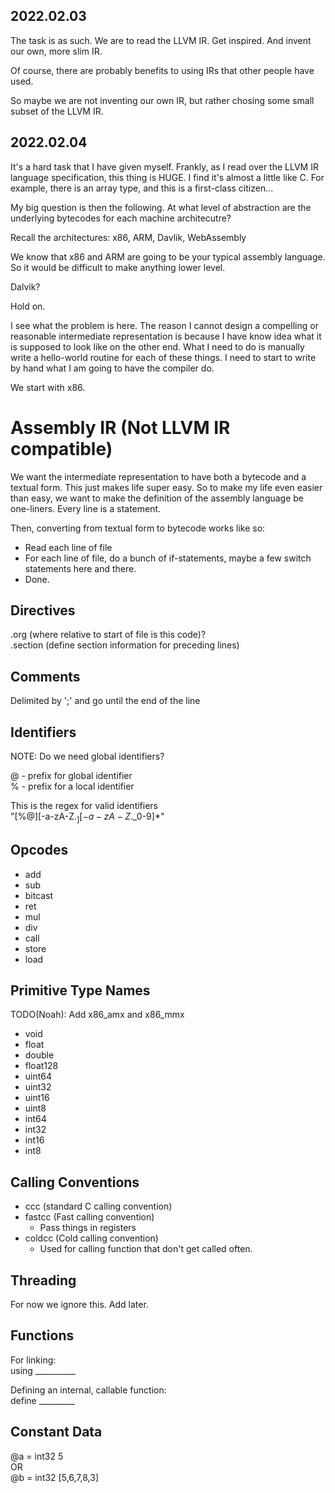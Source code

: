 ## 2022.02.03

The task is as such. We are to read the LLVM IR. Get inspired. And invent our own, more slim IR.

Of course, there are probably benefits to using IRs that other people have used.

So maybe we are not inventing our own IR, but rather chosing some small subset of the LLVM IR.

## 2022.02.04

It's a hard task that I have given myself. Frankly, as I read over the LLVM IR language specification, this thing is HUGE. I find it's almost a little like C. For example, there is an array type, and this is a first-class citizen...

My big question is then the following. At what level of abstraction are the underlying bytecodes for each machine architecutre?

Recall the architectures: x86, ARM, Davlik, WebAssembly

We know that x86 and ARM are going to be your typical assembly language. So it would be difficult to make anything lower level.

Dalvik? 

Hold on.

I see what the problem is here. The reason I cannot design a compelling or reasonable intermediate representation is because I have know idea what it is supposed to look like on the other end. What I need to do is manually write a hello-world routine for each of these things. I need to start to write by hand what I am going to have the compiler do.

We start with x86.

# Assembly IR (Not LLVM IR compatible)

We want the intermediate representation to have both a bytecode and a textual form. This just makes life super easy. So to make my life even easier than easy, we want to make the definition of the assembly language be one-liners. Every line is a statement.

Then, converting from textual form to bytecode works like so:
- Read each line of file
- For each line of file, do a bunch of if-statements, maybe a few switch statements here and there.
- Done.

## Directives

.org (where relative to start of file is this code)? \
.section (define section information for preceding lines)

## Comments

Delimited by ';' and go until the end of the line

## Identifiers

NOTE: Do we need global identifiers?

@ - prefix for global identifier \
% - prefix for a local identifier

This is the regex for valid identifiers \
"[%@][-a-zA-Z$._][-a-zA-Z$._0-9]*"

## Opcodes

- add
- sub
- bitcast
- ret
- mul
- div
- call
- store
- load

## Primitive Type Names

TODO(Noah): Add x86_amx and x86_mmx

- void
- float
- double
- float128
- uint64
- uint32
- uint16
- uint8 
- int64
- int32
- int16
- int8

## Calling Conventions

- ccc (standard C calling convention)
- fastcc (Fast calling convention)
  - Pass things in registers
- coldcc (Cold calling convention)
  - Used for calling function that don't get called often.

## Threading

For now we ignore this. Add later.

## Functions

For linking: \
using __________

Defining an internal, callable function: \
define _________

## Constant Data

@a = int32 5 \
OR \
@b = int32 [5,6,7,8,3]

